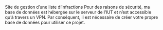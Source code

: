 Site de gestion d’une liste d’infractions
Pour des raisons de sécurité, ma base de données est hébergée sur le serveur de l’IUT et n’est accessible qu’à travers un VPN. Par conséquent, il est nécessaire de créer votre propre base de données pour utiliser ce projet.
